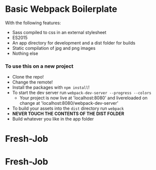 # Basic Webpack Boilerplate

With the following features:

* Sass compiled to css in an external stylesheet
* ES2015
* An app directory for development and a dist folder for builds
* Static compilation of jpg and png images
* Nothing else

### To use this on a new project
* Clone the repo!
* Change the remote!
* Install the packages with `npm install`!
* To start the dev server run `webpack-dev-server --progress --colors`
  * Your project is now live at 'localhost:8080' and livereloaded on change at 'localhost:8080/webpack-dev-server'
* To build your assets into the `dist` directory run `webpack`
* **NEVER TOUCH THE CONTENTS OF THE DIST FOLDER**
* Build whatever you like in the app folder
# Fresh-Job
# Fresh-Job
